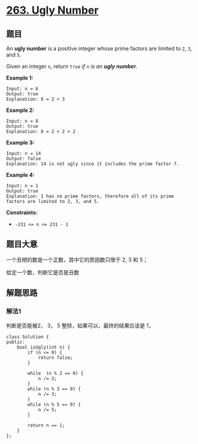 # [263. Ugly Number](https://leetcode.com/problems/ugly-number/)

## 题目

An **ugly number** is a positive integer whose prime factors are limited to `2`, `3`, and `5`.

Given an integer `n`, return `true` *if* `n` *is an **ugly number***.

 

**Example 1:**

```
Input: n = 6
Output: true
Explanation: 6 = 2 × 3
```

**Example 2:**

```
Input: n = 8
Output: true
Explanation: 8 = 2 × 2 × 2
```

**Example 3:**

```
Input: n = 14
Output: false
Explanation: 14 is not ugly since it includes the prime factor 7.
```

**Example 4:**

```
Input: n = 1
Output: true
Explanation: 1 has no prime factors, therefore all of its prime factors are limited to 2, 3, and 5.
```

 

**Constraints:**

- `-231 <= n <= 231 - 1`

## 题目大意

一个丑陋的数是一个正数，其中它的质因数只限于 2, 3 和 5；

给定一个数，判断它是否是丑数

## 解题思路

### 解法1

判断是否能被2， 3， 5 整除，如果可以，最终的结果应该是 1，

`````
class Solution {
public:
    bool isUgly(int n) {
        if (n <= 0) {
            return false;
        }
        
        while  (n % 2 == 0) {
            n /= 2;
        }
        while (n % 3 == 0) {
            n /= 3;
        }
        while (n % 5 == 0) {
            n /= 5;
        }
        
        return n == 1;
    }
};
`````

